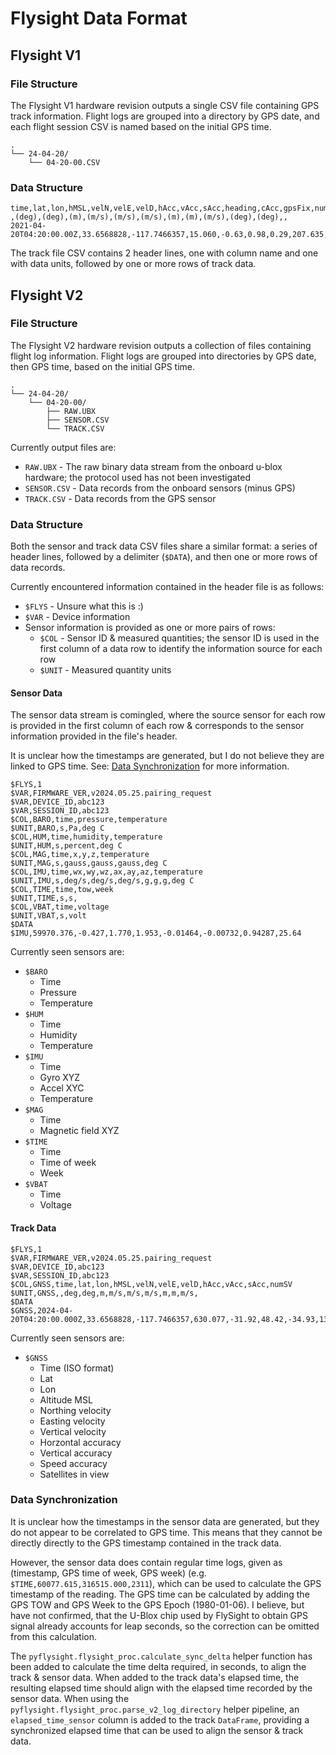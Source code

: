 # Flysight Data Format
## Flysight V1
### File Structure
The Flysight V1 hardware revision outputs a single CSV file containing GPS track information. Flight logs are grouped into a directory by GPS date, and each flight session CSV is named based on the initial GPS time.

```
.
└── 24-04-20/
    └── 04-20-00.CSV
```

### Data Structure
```
time,lat,lon,hMSL,velN,velE,velD,hAcc,vAcc,sAcc,heading,cAcc,gpsFix,numSV
,(deg),(deg),(m),(m/s),(m/s),(m/s),(m),(m),(m/s),(deg),(deg),,
2021-04-20T04:20:00.00Z,33.6568828,-117.7466357,15.060,-0.63,0.98,0.29,207.635,481.468,7.15,0.00000,180.00000,3,4
```

The track file CSV contains 2 header lines, one with column name and one with data units, followed by one or more rows of track data.

## Flysight V2
### File Structure
The Flysight V2 hardware revision outputs a collection of files containing flight log information. Flight logs are grouped into directories by GPS date, then GPS time, based on the initial GPS time.

```
.
└── 24-04-20/
    └── 04-20-00/
        ├── RAW.UBX
        ├── SENSOR.CSV
        └── TRACK.CSV
```

Currently output files are:
  * `RAW.UBX` - The raw binary data stream from the onboard u-blox hardware; the protocol used has not been investigated
  * `SENSOR.CSV` - Data records from the onboard sensors (minus GPS)
  * `TRACK.CSV` - Data records from the GPS sensor

### Data Structure
Both the sensor and track data CSV files share a similar format: a series of header lines, followed by a delimiter (`$DATA`), and then one or more rows of data records.

Currently encountered information contained in the header file is as follows:
  * `$FLYS` - Unsure what this is :)
  * `$VAR` - Device information
  * Sensor information is provided as one or more pairs of rows:
    * `$COL` - Sensor ID & measured quantities; the sensor ID is used in the first column of a data row to identify the information source for each row
    * `$UNIT` - Measured quantity units

#### Sensor Data
The sensor data stream is comingled, where the source sensor for each row is provided in the first column of each row & corresponds to the sensor information provided in the file's header.

It is unclear how the timestamps are generated, but I do not believe they are linked to GPS time. See: [Data Synchronization](#data-synchronization) for more information.

```
$FLYS,1
$VAR,FIRMWARE_VER,v2024.05.25.pairing_request
$VAR,DEVICE_ID,abc123
$VAR,SESSION_ID,abc123
$COL,BARO,time,pressure,temperature
$UNIT,BARO,s,Pa,deg C
$COL,HUM,time,humidity,temperature
$UNIT,HUM,s,percent,deg C
$COL,MAG,time,x,y,z,temperature
$UNIT,MAG,s,gauss,gauss,gauss,deg C
$COL,IMU,time,wx,wy,wz,ax,ay,az,temperature
$UNIT,IMU,s,deg/s,deg/s,deg/s,g,g,g,deg C
$COL,TIME,time,tow,week
$UNIT,TIME,s,s,
$COL,VBAT,time,voltage
$UNIT,VBAT,s,volt
$DATA
$IMU,59970.376,-0.427,1.770,1.953,-0.01464,-0.00732,0.94287,25.64
```

Currently seen sensors are:
  * `$BARO`
    * Time
    * Pressure
    * Temperature
  * `$HUM`
    * Time
    * Humidity
    * Temperature
  * `$IMU`
    * Time
    * Gyro XYZ
    * Accel XYC
    * Temperature
  * `$MAG`
    * Time
    * Magnetic field XYZ
  * `$TIME`
    * Time
    * Time of week
    * Week
  * `$VBAT`
    * Time
    * Voltage

#### Track Data

```
$FLYS,1
$VAR,FIRMWARE_VER,v2024.05.25.pairing_request
$VAR,DEVICE_ID,abc123
$VAR,SESSION_ID,abc123
$COL,GNSS,time,lat,lon,hMSL,velN,velE,velD,hAcc,vAcc,sAcc,numSV
$UNIT,GNSS,,deg,deg,m,m/s,m/s,m/s,m,m,m/s,
$DATA
$GNSS,2024-04-20T04:20:00.000Z,33.6568828,-117.7466357,630.077,-31.92,48.42,-34.93,136.117,170.718,4.74,4
```

Currently seen sensors are:
  * `$GNSS`
    * Time (ISO format)
    * Lat
    * Lon
    * Altitude MSL
    * Northing velocity
    * Easting velocity
    * Vertical velocity
    * Horzontal accuracy
    * Vertical accuracy
    * Speed accuracy
    * Satellites in view

### Data Synchronization
It is unclear how the timestamps in the sensor data are generated, but they do not appear to be correlated to GPS time. This means that they cannot be directly directly to the GPS timestamp contained in the track data.

However, the sensor data does contain regular time logs, given as (timestamp, GPS time of week, GPS week) (e.g. `$TIME,60077.615,316515.000,2311`), which can be used to calculate the GPS timestamp of the reading. The GPS time can be calculated by adding the GPS TOW and GPS Week to the GPS Epoch (1980-01-06). I believe, but have not confirmed, that the U-Blox chip used by FlySight to obtain GPS signal already accounts for leap seconds, so the correction can be omitted from this calculation.

The `pyflysight.flysight_proc.calculate_sync_delta` helper function has been added to calculate the time delta required, in seconds, to align the track & sensor data. When added to the track data's elapsed time, the resulting elapsed time should align with the elapsed time recorded by the sensor data. When using the `pyflysight.flysight_proc.parse_v2_log_directory` helper pipeline, an `elapsed_time_sensor` column is added to the track `DataFrame`, providing a synchronized elapsed time that can be used to align the sensor & track data.
